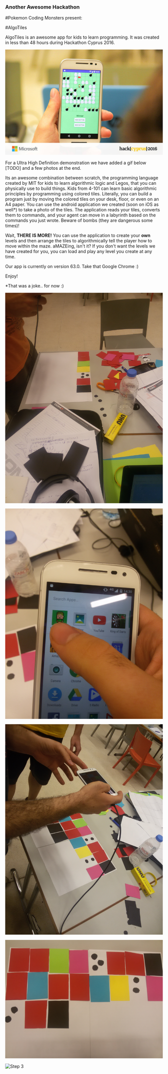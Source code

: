 ### Another Awesome Hackathon

#Pokemon Coding Monsters present:

#AlgoTiles

AlgoTiles is an awesome app for kids to learn programming. It was created in less than 48 hours during Hackathon Cyprus 2016.

![AlgoTiles screenshot](/doc-images/screenshot.jpg "AlgoTiles screenshot")

For a Ultra High Definition demonstration we have added a gif below [TODO] and a few photos at the end.

Its an awesome combination between scratch, the programming language created by MIT for kids to learn algorithmic logic and Legos, that you can physically use to build things. Kids from 4-101 can learn basic algorithmic principles by programming using colored tiles. Literally, you can build a program just by moving the colored tiles on your desk, floor, or even on an A4 paper. You can use the android application we created (soon on iOS as well*) to take a photo of the tiles. The application reads your tiles, converts them to commands, and your agent can move in a labyrinth based on the commands you just wrote. Beware of bombs (they are dangerous some times)!

Wait, **THERE IS MORE!** You can use the application to create your **own** levels and then arrange the tiles to algorithmically tell the player how to move within the maze. aMAZEing, isn't it? If you don't want the levels we have created for you, you can load and play any level you create at any time. 

Our app is currently on version 63.0. Take that Google Chrome :)

Enjoy!


*That was a joke.. for now :) 

![Step 0](/doc-images/step0.jpg "Cut your papers into tiles of the same size. Add them into A3 paper (8x4)")

![Step 1](/doc-images/step1.jpg "Open AlgoTiles app!")

![Step 2](/doc-images/step2.jpg "Press *Take Photo* button and take a photo of your *Solution* on the app")

![Step 2](/doc-images/step2-board.jpg "Your photo should be something similar to that.")

![Step 3](/doc-images/step3.jpg "Load the picture and the solution will run!. It will tell you if ")